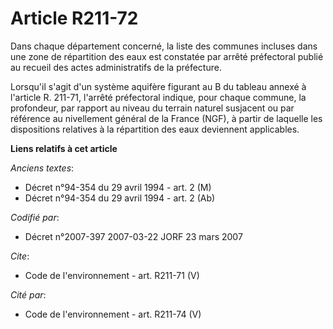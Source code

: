 # Article R211-72

Dans chaque département concerné, la liste des communes incluses dans une zone de répartition des eaux est constatée par
arrêté préfectoral publié au recueil des actes administratifs de la préfecture. 

Lorsqu'il s'agit d'un système aquifère figurant au B du tableau annexé à l'article R. 211-71, l'arrêté préfectoral indique,
pour chaque commune, la profondeur, par rapport au niveau du terrain naturel susjacent ou par référence au nivellement
général de la France (NGF), à partir de laquelle les dispositions relatives à la répartition des eaux deviennent applicables.

**Liens relatifs à cet article**

_Anciens textes_:

  - Décret n°94-354 du 29 avril 1994 - art. 2 (M)
  - Décret n°94-354 du 29 avril 1994 - art. 2 (Ab)

_Codifié par_:

  - Décret n°2007-397 2007-03-22 JORF 23 mars 2007

_Cite_:

  - Code de l'environnement - art. R211-71 (V)

_Cité par_:

  - Code de l'environnement - art. R211-74 (V)
